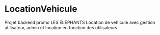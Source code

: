 # LocationVehicule


Projet backend promo LES ELEPHANTS 
Location de vehicule avec gestion utilisateur, admin et location en fonction des utilisateurs
